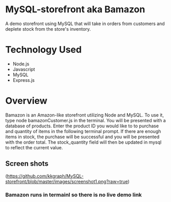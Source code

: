 # MySQL-storefront aka Bamazon 
A demo storefront using MySQL that will take in orders from customers and deplete stock from the store's inventory. 

# Technology Used
- Node.js
- Javascript
- MySQL
- Express.js

# Overview
Bamazon is an Amazon-like storefront utilizing Node and MySQL. To use it, type node bamazonCustomer.js in the terminal. You will be presented with a database of products. Enter the product ID you would like to to purchase and quantity of items in the following terminal prompt. If there are enough items in stock, the purchase will be successful and you will be presented with the order total. The stock_quantity field will then be updated in mysql to reflect the current value.

## Screen shots
(https://github.com/kkgraph/MySQL-storefront/blob/master/images/screenshot1.png?raw=true)

### Bamazon runs in termainl so there is no live demo link
